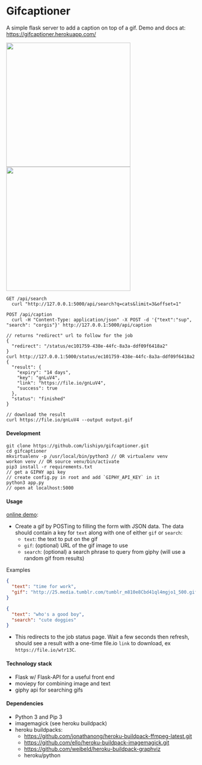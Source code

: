 # Gifcaptioner

A simple flask server to add a caption on top of a gif. Demo and docs at: https://gifcaptioner.herokuapp.com/

<img src=https://media.giphy.com/media/3ohs7SIXVLf9HkE1HO/giphy.gif width=330> <img src=https://media.giphy.com/media/xT0xehettm94WhYamk/giphy.gif width=330>

```
GET /api/search
  curl "http://127.0.0.1:5000/api/search?q=cats&limit=3&offset=1"

POST /api/caption
  curl -H "Content-Type: application/json" -X POST -d '{"text":"sup", "search": "corgis"}' http://127.0.0.1:5000/api/caption

// returns "redirect" url to follow for the job
{
  "redirect": "/status/ec101759-438e-44fc-8a3a-ddf09f6418a2"
}
curl http://127.0.0.1:5000/status/ec101759-438e-44fc-8a3a-ddf09f6418a2
{
  "result": {
    "expiry": "14 days",
    "key": "gnLuV4",
    "link": "https://file.io/gnLuV4",
    "success": true
  },
  "status": "finished"
}

// download the result
curl https://file.io/gnLuV4 --output output.gif
```

#### Development
```shell
git clone https://github.com/lishiyo/gifcaptioner.git
cd gifcaptioner
mkvirtualenv -p /usr/local/bin/python3 // OR virtualenv venv
workon venv // OR source venv/bin/activate
pip3 install -r requirements.txt
// get a GIPHY api key
// create config.py in root and add `GIPHY_API_KEY` in it
python3 app.py
// open at localhost:5000
```

#### Usage
[online demo](https://gifcaptioner.herokuapp.com/):
- Create a gif by POSTing to filling the form with JSON data. The data should contain a key for `text` along with one of either `gif` or `search`:
  - `text`: the text to put on the gif
  - `gif`: (optional) URL of the gif image to use
  - `search`: (optional) a search phrase to query from giphy (will use a random gif from results)
  
Examples
```json
{
  "text": "time for work", 
  "gif": "http://25.media.tumblr.com/tumblr_m810e8Cbd41ql4mgjo1_500.gif"
}
```
```json
{
  "text": "who's a good boy", 
  "search": "cute doggies"
}
```

- This redirects to the job status page. Wait a few seconds then refresh, should see a result with a one-time file.io `link` to download, ex `https://file.io/wtr13C`.

#### Technology stack
- Flask w/ Flask-API for a useful front end
- moviepy for combining image and text
- giphy api for searching gifs

#### Dependencies
- Python 3 and Pip 3
- imagemagick (see heroku buildpack)
- heroku buildpacks: 
  - https://github.com/jonathanong/heroku-buildpack-ffmpeg-latest.git
  - https://github.com/ello/heroku-buildpack-imagemagick.git
  - https://github.com/weibeld/heroku-buildpack-graphviz
  - heroku/python
